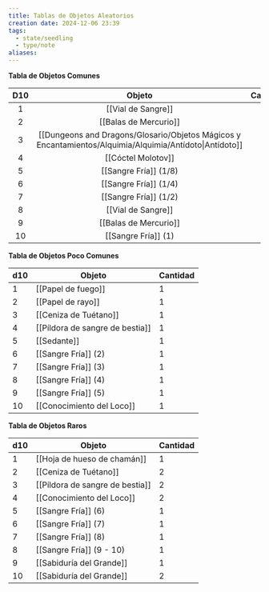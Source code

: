 ```yaml
---
title: Tablas de Objetos Aleatorios
creation date: 2024-12-06 23:39
tags:
  - state/seedling
  - type/note
aliases:
---
```


**Tabla de Objetos Comunes**

| D10 |                                                 Objeto                                                  | Cantidad |
| :-: | :-----------------------------------------------------------------------------------------------------: | :------: |
|  1  |                                           [[Vial de Sangre]]                                            |    1     |
|  2  |                                          [[Balas de Mercurio]]                                          |    1     |
|  3  | [[Dungeons and Dragons/Glosario/Objetos Mágicos y Encantamientos/Alquimia/Alquimia/Antídoto\|Antídoto]] |    1     |
|  4  |                                           [[Cóctel Molotov]]                                            |    1     |
|  5  |                                          [[Sangre Fría]] (1/8)                                          |    1     |
|  6  |                                          [[Sangre Fría]] (1/4)                                          |    1     |
|  7  |                                          [[Sangre Fría]] (1/2)                                          |    1     |
|  8  |                                           [[Vial de Sangre]]                                            |    2     |
|  9  |                                          [[Balas de Mercurio]]                                          |    2     |
| 10  |                                           [[Sangre Fría]] (1)                                           |    2     |

**Tabla de Objetos Poco Comunes**

| d10 | Objeto                          | Cantidad |
| --- | ------------------------------- | -------- |
| 1   | [[Papel de fuego]]              | 1        |
| 2   | [[Papel de rayo]]               | 1        |
| 3   | [[Ceniza de Tuétano]]           | 1        |
| 4   | [[Píldora de sangre de bestia]] | 1        |
| 5   | [[Sedante]]                     | 1        |
| 6   | [[Sangre Fría]] (2)             | 1        |
| 7   | [[Sangre Fría]] (3)             | 1        |
| 8   | [[Sangre Fría]] (4)             | 1        |
| 9   | [[Sangre Fría]] (5)             | 1        |
| 10  | [[Conocimiento del Loco]]       | 1        |


**Tabla de Objetos Raros**

| d10 | Objeto                          | Cantidad |
| --- | ------------------------------- | -------- |
| 1   | [[Hoja de hueso de chamán]]     | 1        |
| 2   | [[Ceniza de Tuétano]]           | 2        |
| 3   | [[Píldora de sangre de bestia]] | 2        |
| 4   | [[Conocimiento del Loco]]       | 2        |
| 5   | [[Sangre Fría]] (6)             | 1        |
| 6   | [[Sangre Fría]] (7)             | 1        |
| 7   | [[Sangre Fría]] (8)             | 1        |
| 8   | [[Sangre Fría]] (9 - 10)        | 1        |
| 9   | [[Sabiduría del Grande]]        | 1        |
| 10  | [[Sabiduría del Grande]]        | 2        |
